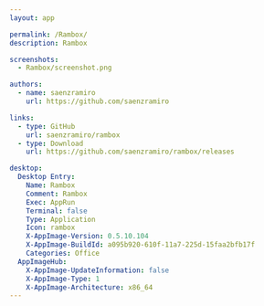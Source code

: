```yaml
---
layout: app

permalink: /Rambox/
description: Rambox

screenshots:
  - Rambox/screenshot.png

authors:
  - name: saenzramiro
    url: https://github.com/saenzramiro

links:
  - type: GitHub
    url: saenzramiro/rambox
  - type: Download
    url: https://github.com/saenzramiro/rambox/releases

desktop:
  Desktop Entry:
    Name: Rambox
    Comment: Rambox
    Exec: AppRun
    Terminal: false
    Type: Application
    Icon: rambox
    X-AppImage-Version: 0.5.10.104
    X-AppImage-BuildId: a095b920-610f-11a7-225d-15faa2bfb17f
    Categories: Office
  AppImageHub:
    X-AppImage-UpdateInformation: false
    X-AppImage-Type: 1
    X-AppImage-Architecture: x86_64
---
```


